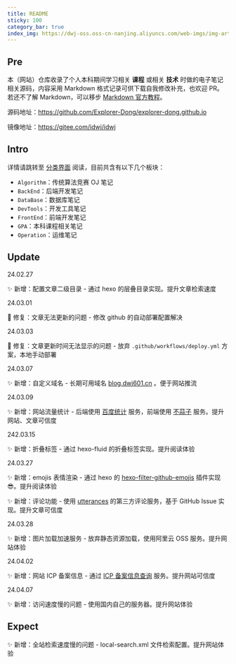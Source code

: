 ```yaml
---
title: README
sticky: 100
category_bar: true
index_img: https://dwj-oss.oss-cn-nanjing.aliyuncs.com/web-imgs/img-artical/hello.png
---
```


## Pre

本（网站）仓库收录了个人本科期间学习相关 **课程** 或相关 **技术** 时做的电子笔记相关源码，内容采用 Markdown 格式记录可供下载自我修改补充，也欢迎 PR。若还不了解 Markdown，可以移步 [Markdown 官方教程](https://markdown.com.cn/)。

源码地址：<https://github.com/Explorer-Dong/explorer-dong.github.io>

镜像地址：<https://gitee.com/idwj/idwj>

## Intro

详情请跳转至 [分类界面](https://blog.dwj601.cn/categories/) 阅读，目前共含有以下几个板块：

- `Algorithm`：传统算法竞赛 OJ 笔记
- `BackEnd`：后端开发笔记
- `DataBase`：数据库笔记
- `DevTools`：开发工具笔记
- `FrontEnd`：前端开发笔记
- `GPA`：本科课程相关笔记
- `Operation`：运维笔记

## Update

24.02.27

:sparkles: 新增：配置文章二级目录 - 通过 hexo 的层叠目录实现。提升文章检索速度

24.03.01

:bug: 修复：文章无法更新的问题 - 修改 github 的自动部署配置解决

24.03.03

:bug: 修复：文章更新时间无法显示的问题 - 放弃 `.github/workflows/deploy.yml` 方案，本地手动部署

24.03.07

:sparkles: 新增：自定义域名 - 长期可用域名 [blog.dwj601.cn](https://blog.dwj601.cn/) 。便于网站推流

24.03.09

:sparkles: 新增：网站流量统计 - 后端使用 [百度统计](https://tongji.baidu.com/web5/welcome/login) 服务，前端使用 [不蒜子](https://busuanzi.ibruce.info/) 服务。提升网站、文章可信度

242.03.15

:sparkles: 新增：折叠标签 - 通过 hexo-fluid 的折叠标签实现。提升阅读体验

24.03.27

:sparkles: 新增：emojis 表情渲染 - 通过 hexo 的 [hexo-filter-github-emojis](https://github.com/crimx/hexo-filter-github-emojis) 插件实现 :sunglasses:。提升阅读体验

:sparkles: 新增：评论功能 - 使用 [utterances](https://utteranc.es/) 的第三方评论服务，基于 GitHub Issue 实现。提升文章可信度

24.03.28

:sparkles: 新增：图片加载加速服务 - 放弃静态资源加载，使用阿里云 OSS 服务。提升网站体验

24.04.02

:sparkles: 新增：网站 ICP 备案信息 - 通过 [ICP 备案信息查询](https://beian.miit.gov.cn/) 服务。提升网站可信度

24.04.07

:sparkles: 新增：访问速度慢的问题 - 使用国内自己的服务器。提升网站体验

## Expect

:sparkles: 新增：全站检索速度慢的问题 - local-search.xml 文件检索配置。提升网站体验
